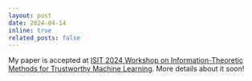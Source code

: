 ```yaml
---
layout: post
date: 2024-04-14
inline: true
related_posts: false
---
```


My paper is accepted at [ISIT 2024 Workshop on Information-Theoretic Methods for Trustworthy Machine Learning](https://sites.google.com/view/it-tml2024/home?authuser=0). More details about it soon!